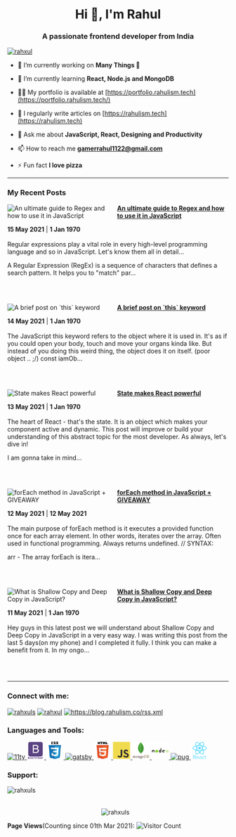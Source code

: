 <h1 align="center">Hi 👋, I'm Rahul</h1>
<h3 align="center">A passionate frontend developer from India</h3>

<p align="left"> <a href="https://twitter.com/rahxul" target="blank"><img src="https://img.shields.io/twitter/follow/rahxul?logo=twitter&style=for-the-badge" alt="rahxul" /></a> </p>

- 🔭 I’m currently working on **Many Things 🥺**

- 🌱 I’m currently learning **React, Node.js and MongoDB**

- 👨‍💻 My portfolio is available at [https://portfolio.rahulism.tech](https://portfolio.rahulism.tech/)

- 📝 I regularly write articles on [https://rahulism.tech](https://rahulism.tech)

- 💬 Ask me about **JavaScript, React, Designing and Productivity**

- 📫 How to reach me **gamerrahul1122@gmail.com**

- ⚡ Fun fact **I love pizza**

<hr>

### My Recent Posts

<!-- HASHNODE_BLOG:START -->
<p align="left">
<a href="https://rahulism.hashnode.dev/an-ultimate-guide-to-regex-and-how-to-use-it-in-javascript" title="An ultimate guide to Regex and how to use it in JavaScript"><img src="https://cdn.hashnode.com/res/hashnode/image/upload/v1621048788324/423UFtwh2.png" alt="An ultimate guide to Regex and how to use it in JavaScript" width="250px" align="left" /></a>
<a href="https://rahulism.hashnode.dev/an-ultimate-guide-to-regex-and-how-to-use-it-in-javascript" title="An ultimate guide to Regex and how to use it in JavaScript"><strong>An ultimate guide to Regex and how to use it in JavaScript</strong></a>
<div><strong>15 May 2021</strong> | <strong>1 Jan 1970</strong></div>
<br/> Regular expressions play a vital role in every high-level programming language and so in JavaScript. Let's know them all in detail...

A Regular Expression (RegEx) is a sequence of characters that defines a search pattern. It helps you to "match" par... </p> <br/> <br/>
<p align="left">
<a href="https://rahulism.hashnode.dev/a-brief-post-on-this-keyword" title="A brief post on `this` keyword"><img src="https://cdn.hashnode.com/res/hashnode/image/upload/v1620965874145/MC9-FIiXv.png" alt="A brief post on `this` keyword" width="250px" align="left" /></a>
<a href="https://rahulism.hashnode.dev/a-brief-post-on-this-keyword" title="A brief post on `this` keyword"><strong>A brief post on `this` keyword</strong></a>
<div><strong>14 May 2021</strong> | <strong>1 Jan 1970</strong></div>
<br/> The JavaScript this keyword refers to the object where it is used in. It's as if you could open your body, touch and move your organs kinda like. But instead of you doing this weird thing, the object does it on itself. (poor object .. ;/)
const iamOb... </p> <br/> <br/>
<p align="left">
<a href="https://rahulism.hashnode.dev/state-makes-react-powerful" title="State makes React powerful"><img src="https://cdn.hashnode.com/res/hashnode/image/upload/v1620876508168/w53GRnPTC.png" alt="State makes React powerful" width="250px" align="left" /></a>
<a href="https://rahulism.hashnode.dev/state-makes-react-powerful" title="State makes React powerful"><strong>State makes React powerful</strong></a>
<div><strong>13 May 2021</strong> | <strong>1 Jan 1970</strong></div>
<br/> The heart of React - that's the state. It is an object which makes your component active and dynamic. This post will improve or build your understanding of this abstract topic for the most developer. As always, let's dive in!

I am gonna take in mind... </p> <br/> <br/>
<p align="left">
<a href="https://rahulism.hashnode.dev/foreach-method-in-javascript-giveaway" title="forEach method in JavaScript + GIVEAWAY"><img src="https://cdn.hashnode.com/res/hashnode/image/upload/v1620786804742/VkZYdrvyb.png" alt="forEach method in JavaScript + GIVEAWAY" width="250px" align="left" /></a>
<a href="https://rahulism.hashnode.dev/foreach-method-in-javascript-giveaway" title="forEach method in JavaScript + GIVEAWAY"><strong>forEach method in JavaScript + GIVEAWAY</strong></a>
<div><strong>12 May 2021</strong> | <strong>12 May 2021</strong></div>
<br/> The main purpose of forEach method is it executes a provided function once for each array element. In other words, iterates over the array. Often used in functional programming. Always returns undefined. 
// SYNTAX:


arr - The array forEach is itera... </p> <br/> <br/>
<p align="left">
<a href="https://rahulism.hashnode.dev/what-is-shallow-copy-and-deep-copy-in-javascript" title="What is Shallow Copy and Deep Copy in JavaScript?"><img src="https://cdn.hashnode.com/res/hashnode/image/upload/v1620696238470/ldeTCMq5L.png" alt="What is Shallow Copy and Deep Copy in JavaScript?" width="250px" align="left" /></a>
<a href="https://rahulism.hashnode.dev/what-is-shallow-copy-and-deep-copy-in-javascript" title="What is Shallow Copy and Deep Copy in JavaScript?"><strong>What is Shallow Copy and Deep Copy in JavaScript?</strong></a>
<div><strong>11 May 2021</strong> | <strong>1 Jan 1970</strong></div>
<br/> Hey guys in this latest post we will understand about Shallow Copy and Deep Copy in JavaScript in a very easy way. I was writing this post from the last 5 days(on my phone) and I completed it fully. I think you can make a benefit from it. 
In my ongo... </p> <br/> <br/>
<!-- HASHNODE_BLOG:END -->


<hr>

<h3 align="left">Connect with me:</h3>
<p align="left">
<a href="https://dev.to/rahxuls" target="blank"><img align="center" src="https://cdn.jsdelivr.net/npm/simple-icons@3.0.1/icons/dev-dot-to.svg" alt="rahxuls" height="30" width="40" /></a>
<a href="https://twitter.com/rahxul" target="blank"><img align="center" src="https://cdn.jsdelivr.net/npm/simple-icons@3.0.1/icons/twitter.svg" alt="rahxul" height="30" width="40" /></a>
<a href="/https://blog.rahulism.co/rss.xml" target="blank"><img align="center" src="https://cdn.jsdelivr.net/npm/simple-icons@3.0.1/icons/rss.svg" alt="https://blog.rahulism.co/rss.xml" height="30" width="40" /></a>
</p>

<h3 align="left">Languages and Tools:</h3>
<p align="left"> <a href="https://www.11ty.dev/" target="_blank"> <img src="https://gist.githubusercontent.com/vivek32ta/c7f7bf583c1fb1c58d89301ea40f37fd/raw/f4c85cce5790758286b8f155ef9a177710b995df/11ty.svg" alt="11ty" width="40" height="40"/> </a> <a href="https://getbootstrap.com" target="_blank"> <img src="https://raw.githubusercontent.com/devicons/devicon/master/icons/bootstrap/bootstrap-plain-wordmark.svg" alt="bootstrap" width="40" height="40"/> </a> <a href="https://www.w3schools.com/css/" target="_blank"> <img src="https://raw.githubusercontent.com/devicons/devicon/master/icons/css3/css3-original-wordmark.svg" alt="css3" width="40" height="40"/> </a> <a href="https://www.gatsbyjs.com/" target="_blank"> <img src="https://www.vectorlogo.zone/logos/gatsbyjs/gatsbyjs-icon.svg" alt="gatsby" width="40" height="40"/> </a> <a href="https://www.w3.org/html/" target="_blank"> <img src="https://raw.githubusercontent.com/devicons/devicon/master/icons/html5/html5-original-wordmark.svg" alt="html5" width="40" height="40"/> </a> <a href="https://developer.mozilla.org/en-US/docs/Web/JavaScript" target="_blank"> <img src="https://raw.githubusercontent.com/devicons/devicon/master/icons/javascript/javascript-original.svg" alt="javascript" width="40" height="40"/> </a> <a href="https://www.mongodb.com/" target="_blank"> <img src="https://raw.githubusercontent.com/devicons/devicon/master/icons/mongodb/mongodb-original-wordmark.svg" alt="mongodb" width="40" height="40"/> </a> <a href="https://nodejs.org" target="_blank"> <img src="https://raw.githubusercontent.com/devicons/devicon/master/icons/nodejs/nodejs-original-wordmark.svg" alt="nodejs" width="40" height="40"/> </a> <a href="https://pugjs.org" target="_blank"> <img src="https://cdn.worldvectorlogo.com/logos/pug.svg" alt="pug" width="40" height="40"/> </a> <a href="https://reactjs.org/" target="_blank"> <img src="https://raw.githubusercontent.com/devicons/devicon/master/icons/react/react-original-wordmark.svg" alt="react" width="40" height="40"/> </a> </p>

<h3 align="left">Support:</h3>
<p><a href="https://www.buymeacoffee.com/rahxuls"> <img align="left" src="https://cdn.buymeacoffee.com/buttons/v2/default-yellow.png" height="50" width="210" alt="rahxuls" /></a></p><br><br>

<p>&nbsp;<img align="center" src="https://github-readme-stats.vercel.app/api?username=rahxuls&show_icons=true&locale=en" alt="rahxuls" /></p>

**Page Views**(Counting since 01th Mar 2021): ![Visitor Count](https://profile-counter.glitch.me/rahxuls/count.svg)
